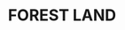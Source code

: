 ---
lastmod: '2025-04-06T06:05:20+00:00'
latitude: -29.26059113
layout: suburb
longitude: 152.1353448
postcode: '2372'
state: NSW
title: FOREST LAND
url: /nsw/forest-land/
---